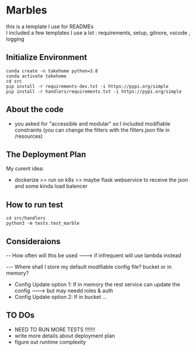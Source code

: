 # Marbles 

this is a template I use for READMEs<br />
    I included a few templates I use a lot : requirements, setup, gitnore, vscode , logging


## Initialize Environment

```shell
conda create -n takehome python=3.8
conda activate takehome
cd src
pip install -r requirements-dev.txt -i https://pypi.org/simple
pip install -r handlers/requirements.txt -i https://pypi.org/simple
```

## About the code
-  you asked for "accessible and modular" so I included modifiable constraints (you can change the filters with the filters.json file in /resources)

## The Deployment Plan

My curent idea: <br />
- dockerize >> run on k8s >> maybe flask webservice to receive the json and some kinda load balencer 


## How to run test

```shell
cd src/handlers
python3 -m tests.test_marble
```

## Consideraions

-- How often will this be used ---> if infrequent will use lambda instead <br />

--- Where shall I store my default modifiable config file? bucket or in memory?
- Config Update option 1: If in memory the rest service can update the config ---> but may needd roles & auth <br />
- Config Update option 2: If in bucket ...


## TO DOs
- NEED TO RUN MORE TESTS !!!!!!!  <br />
- write more details about deployment plan <br />
- figure out runtime complexity <br />


